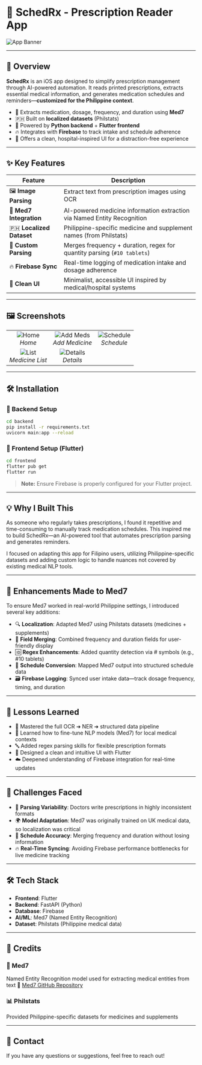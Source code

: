 # 💊 SchedRx - Prescription Reader App

![App Banner](images/iconlogo.png)

---

## 📖 Overview

**SchedRx** is an iOS app designed to simplify prescription management through AI-powered automation. It reads printed prescriptions, extracts essential medical information, and generates medication schedules and reminders—**customized for the Philippine context**.

- 🔎 Extracts medication, dosage, frequency, and duration using **Med7**
- 🇵🇭 Built on **localized datasets** (Philstats)
- 🧠 Powered by **Python backend** + **Flutter frontend**
- 🔥 Integrates with **Firebase** to track intake and schedule adherence
- 🏥 Offers a clean, hospital-inspired UI for a distraction-free experience

---

## ✨ Key Features

| Feature               | Description                                                                 |
|----------------------|-----------------------------------------------------------------------------|
| 🖼️ **Image Parsing**    | Extract text from prescription images using OCR                            |
| 🤖 **Med7 Integration** | AI-powered medicine information extraction via Named Entity Recognition     |
| 🇵🇭 **Localized Dataset**| Philippine-specific medicine and supplement names (from Philstats)          |
| 🧾 **Custom Parsing**    | Merges frequency + duration, regex for quantity parsing (`#10 tablets`)     |
| 🔥 **Firebase Sync**     | Real-time logging of medication intake and dosage adherence                |
| 🏥 **Clean UI**          | Minimalist, accessible UI inspired by medical/hospital systems             |

---

## 🖼️ Screenshots

|                             |                             |                              |
|:---------------------------:|:---------------------------:|:----------------------------:|
| ![Home](images/simulator_screenshot_D8357A96-E590-4929-AF85-7BD815DA38C9.png) <br> *Home* | ![Add Meds](images/simulator_screenshot_FB3D1DFB-5015-48FF-92B3-871AC085FD1C.png) <br> *Add Medicine* | ![Schedule](images/simulator_screenshot_DC8E64CD-6613-48A3-8E9F-BD07DC0DB4F1.png) <br> *Schedule* |
| ![List](images/simulator_screenshot_C86AF964-E65D-42D1-A552-F152EB627F5C.png) <br> *Medicine List* | ![Details](images/simulator_screenshot_299C01B5-D373-466A-914D-72FBDB82034C.png) <br> *Details* | |

---

## 🛠️ Installation

### 🔧 Backend Setup
```bash
cd backend
pip install -r requirements.txt
uvicorn main:app --reload
```

### 📱 Frontend Setup (Flutter)
```bash
cd frontend
flutter pub get
flutter run
```

> **Note:** Ensure Firebase is properly configured for your Flutter project.

---

## 💡 Why I Built This

As someone who regularly takes prescriptions, I found it repetitive and time-consuming to manually track medication schedules. This inspired me to build SchedRx—an AI-powered tool that automates prescription parsing and generates reminders.

I focused on adapting this app for Filipino users, utilizing Philippine-specific datasets and adding custom logic to handle nuances not covered by existing medical NLP tools.

---

## 🧪 Enhancements Made to Med7

To ensure Med7 worked in real-world Philippine settings, I introduced several key additions:

- 🔍 **Localization**: Adapted Med7 using Philstats datasets (medicines + supplements)
- 🧾 **Field Merging**: Combined frequency and duration fields for user-friendly display
- 🆔 **Regex Enhancements**: Added quantity detection via # symbols (e.g., #10 tablets)
- 🔄 **Schedule Conversion**: Mapped Med7 output into structured schedule data
- 🗃️ **Firebase Logging**: Synced user intake data—track dosage frequency, timing, and duration

---

## 🧠 Lessons Learned

- 📸 Mastered the full OCR ➜ NER ➜ structured data pipeline
- 🤖 Learned how to fine-tune NLP models (Med7) for local medical contexts
- 🔤 Added regex parsing skills for flexible prescription formats
- 🎨 Designed a clean and intuitive UI with Flutter
- ☁️ Deepened understanding of Firebase integration for real-time updates

---

## 🚧 Challenges Faced

- 🧾 **Parsing Variability**: Doctors write prescriptions in highly inconsistent formats
- 🌍 **Model Adaptation**: Med7 was originally trained on UK medical data, so localization was critical
- 🔄 **Schedule Accuracy**: Merging frequency and duration without losing information
- 🔥 **Real-Time Syncing**: Avoiding Firebase performance bottlenecks for live medicine tracking

---

## 🛠️ Tech Stack

- **Frontend**: Flutter
- **Backend**: FastAPI (Python)
- **Database**: Firebase
- **AI/ML**: Med7 (Named Entity Recognition)
- **Dataset**: Philstats (Philippine medical data)

---

## 👥 Credits

### 🧠 Med7
Named Entity Recognition model used for extracting medical entities from text
🔗 [Med7 GitHub Repository](https://github.com/kormilitzin/med7)

### 📊 Philstats
Provided Philippine-specific datasets for medicines and supplements

---


## 📧 Contact

If you have any questions or suggestions, feel free to reach out!
